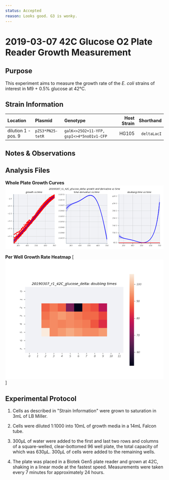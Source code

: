 ```yaml
---
status: Accepted
reason: Looks good. G3 is wonky.
---
```


# 2019-03-07 42C Glucose O2 Plate Reader Growth Measurement

## Purpose
This experiment aims to measure the growth rate of the *E. coli* strains of interest in M9 + 0.5% glucose at 42°C.

## Strain Information

| Location | Plasmid | Genotype | Host Strain | Shorthand |
| :------- | :------ | :------- | ----------: | --------: |
| dilution 1 - pos. 9 | `pZS3*PN25-tetR`| `galK<>25O2+11-YFP, gspI<>4*5noO1v1-CFP` |  HG105 |`deltaLacI` |

## Notes & Observations


## Analysis Files

**Whole Plate Growth Curves**
![plate layout](output/delta_glucose/gp_output_curves.png)

**Per Well Growth Rate Heatmap**
[![growth curves](output/delta_glucose/per_well_doubling_times_heatmap.png)]

## Experimental Protocol

1. Cells as described in "Strain Information" were grown to saturation in 3mL of LB Miller.

2. Cells were diluted 1:1000 into 10mL of growth media in a 14mL Falcon tube.

3. 300µL of water were added to the first and last two rows and columns of a square-welled, clear-bottomed 96 well plate, the total capacity of which was 630µL. 300µL of cells were added to the remaining wells.

4. The plate was placed in a Biotek Gen5 plate reader and grown at 42C, shaking in a linear mode at the fastest speed. Measurements were taken every 7 minutes for approximately 24 hours.